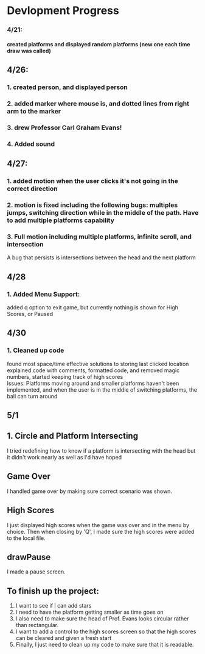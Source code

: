 # Devlopment Progress
### 4/21:
#### created platforms and displayed random platforms (new one each time draw was called)

## 4/26:
### 1. created person, and displayed person
### 2. added marker where mouse is, and dotted lines from right arm to the marker
### 3. drew Professor Carl Graham Evans!
### 4. Added sound

## 4/27:
### 1. added motion when the user clicks it's not going in the correct direction
### 2. motion is fixed including the following bugs: multiples jumps, switching direction while in the middle of the path. Have to add multiple platforms capability
### 3. Full motion including multiple platforms, infinite scroll, and intersection
A bug that persists is intersections between the head and the next platform

## 4/28
### 1. Added Menu Support:
added q option to exit game, but currently nothing is shown for High Scores, or Paused

## 4/30
### 1. Cleaned up code
found most space/time effective solutions to storing last clicked location  
explained code with comments, formatted code, and removed magic numbers, started keeping track of high scores  
Issues: Platforms moving around and smaller platforms haven't been implemented, and when the user is in the middle of switching platforms, the ball can turn around  

## 5/1
## 1. Circle and Platform Intersecting
I tried redefining how to know if a platform is intersecting with the head but it didn't work nearly as well as I'd have hoped
## Game Over
I handled game over by making sure correct scenario was shown.
## High Scores
I just displayed high scores when the game was over and in the menu by choice. Then when closing by 'Q', I made sure the high scores were added to the local file.
## drawPause
I made a pause screen.  

## To finish up the project:
1. I want to see if I can add stars  
2. I need to have the platform getting smaller as time goes on
3. I also need to make sure the head of Prof. Evans looks circular rather than rectangular.
4. I want to add a control to the high scores screen so that the high scores can be cleared and given a fresh start
5. Finally, I just need to clean up my code to make sure that it is readable.